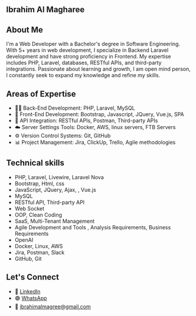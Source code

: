 Ibrahim Al Magharee
-----------------------------------
About Me
-----------------------------------
I'm a Web Developer with a Bachelor's degree in Software Engineering. With 5+ years in web development, I specialize in Backend Laravel development and have strong proficiency in Frontend. My expertise includes PHP, Laravel, databases, RESTful APIs, and third-party integrations. Passionate about learning and growth, I am open mind person, I constantly seek to expand my knowledge and refine my skills.

Areas of Expertise
------------------------------
- 🧑‍💻 Back-End Development: PHP, Laravel, MySQL
- 🎨 Front-End Development: Bootstrap, Javascript, JQuery, Vue.js, SPA
- 🔗 API Integration: RESTful APIs, Postman, Third-party APIs
- ☁️ Server Settings Tools: Docker, AWS, linux servers, FTB Servers
- ⚙️ Version Control Systems: Git, GitHub
- 📊 Project Management: Jira, ClickUp, Trello, Agile methodologies

Technical skills
-------------------------
- PHP, Laravel, Livewire, Laravel Nova
- Bootstrap, Html, css
- JavaScript, JQuery, Ajax, , Vue.js 
- MySQL
- RESTful API, Third-party API
- Web Socket
- OOP, Clean Coding
- SaaS, Multi-Tenant Management
- Agile Development and Tools , Analysis Requirements, Business Requirements  
- OpenAI 
- Docker, Linux, AWS
- Jira, Postman, Slack
- GitHub, Git

Let's Connect
----------------------------------------
- 💼 <a href="https://www.linkedin.com/in/ibrahim-al-magharee-79081b172/">LinkedIn</a>
- 🟢 <a href="https://api.whatsapp.com/send/?phone=972592197910&text&type=phone_number&app_absent=0]">WhatsApp</a>
- 📧 <a href="mailto:ibrahimalmagree@gmail.com">ibrahimalmagree@gmail.com</a>

<!--
**ibrahimalmagharee/ibrahimalmagharee** is a ✨ _special_ ✨ repository because its `README.md` (this file) appears on your GitHub profile.

Here are some ideas to get you started:

- 🔭 I’m currently working on ...
- 🌱 I’m currently learning ...
- 👯 I’m looking to collaborate on ...
- 🤔 I’m looking for help with ...
- 💬 Ask me about ...
- 📫 How to reach me: ...
- 😄 Pronouns: ...
- ⚡ Fun fact: ...
-->
